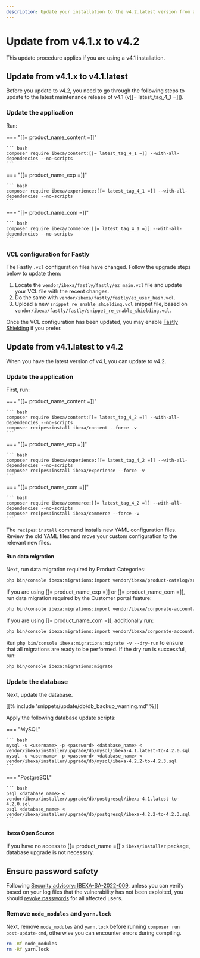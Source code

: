 ```yaml
---
description: Update your installation to the v4.2.latest version from an v4.1 version.
---
```


# Update from v4.1.x to v4.2

This update procedure applies if you are using a v4.1 installation.

## Update from v4.1.x to v4.1.latest

Before you update to v4.2, you need to go through the following steps to update to the latest maintenance release of v4.1 (v[[= latest_tag_4_1 =]]).

### Update the application

Run:

=== "[[= product_name_content =]]"

    ``` bash
    composer require ibexa/content:[[= latest_tag_4_1 =]] --with-all-dependencies --no-scripts
    ```

=== "[[= product_name_exp =]]"

    ``` bash
    composer require ibexa/experience:[[= latest_tag_4_1 =]] --with-all-dependencies --no-scripts
    ```

=== "[[= product_name_com =]]"

    ``` bash
    composer require ibexa/commerce:[[= latest_tag_4_1 =]] --with-all-dependencies --no-scripts
    ```

### VCL configuration for Fastly

The Fastly `.vcl` configuration files have changed.
Follow the upgrade steps below to update them:

1. Locate the `vendor/ibexa/fastly/fastly/ez_main.vcl` file and update your VCL file with the recent changes.
2. Do the same with `vendor/ibexa/fastly/fastly/ez_user_hash.vcl`.
3. Upload a new `snippet_re_enable_shielding.vcl` snippet file, based on `vendor/ibexa/fastly/fastly/snippet_re_enable_shielding.vcl`.

Once the VCL configuration has been updated,
you may enable [Fastly Shielding](https://docs.fastly.com/en/guides/shielding) if you prefer.

## Update from v4.1.latest to v4.2

When you have the latest version of v4.1, you can update to v4.2.

### Update the application

First, run:

=== "[[= product_name_content =]]"

    ``` bash
    composer require ibexa/content:[[= latest_tag_4_2 =]] --with-all-dependencies --no-scripts
    composer recipes:install ibexa/content --force -v
    ```

=== "[[= product_name_exp =]]"

    ``` bash
    composer require ibexa/experience:[[= latest_tag_4_2 =]] --with-all-dependencies --no-scripts
    composer recipes:install ibexa/experience --force -v
    ```

=== "[[= product_name_com =]]"

    ``` bash
    composer require ibexa/commerce:[[= latest_tag_4_2 =]] --with-all-dependencies --no-scripts
    composer recipes:install ibexa/commerce --force -v
    ```

The `recipes:install` command installs new YAML configuration files. 
Review the old YAML files and move your custom configuration to the relevant new files.

#### Run data migration

Next, run data migration required by Product Categories:

``` bash
php bin/console ibexa:migrations:import vendor/ibexa/product-catalog/src/bundle/Resources/migrations/2022_06_23_09_39_product_categories.yaml --name=013_product_categories.yaml
```

If you are using [[= product_name_exp =]] or [[= product_name_com =]], run data migration required by the Customer portal feature:

``` bash
php bin/console ibexa:migrations:import vendor/ibexa/corporate-account/src/bundle/Resources/migrations/corporate_account.yaml --name=001_corporate_account.yaml
```

If you are using [[= product_name_com =]], additionally run:

``` bash
php bin/console ibexa:migrations:import vendor/ibexa/corporate-account/src/bundle/Resources/migrations/corporate_account_commerce.yaml --name=002_corporate_account_commerce.yaml
```

Run `php bin/console ibexa:migrations:migrate -v --dry-run` to ensure that all migrations are ready to be performed.
If the dry run is successful, run:

``` bash
php bin/console ibexa:migrations:migrate
```

### Update the database

Next, update the database.

[[% include 'snippets/update/db/db_backup_warning.md' %]]

Apply the following database update scripts:

=== "MySQL"

    ``` bash
    mysql -u <username> -p <password> <database_name> < vendor/ibexa/installer/upgrade/db/mysql/ibexa-4.1.latest-to-4.2.0.sql
    mysql -u <username> -p <password> <database_name> < vendor/ibexa/installer/upgrade/db/mysql/ibexa-4.2.2-to-4.2.3.sql
    ```

=== "PostgreSQL"

    ``` bash
    psql <database_name> < vendor/ibexa/installer/upgrade/db/postgresql/ibexa-4.1.latest-to-4.2.0.sql
    psql <database_name> < vendor/ibexa/installer/upgrade/db/postgresql/ibexa-4.2.2-to-4.2.3.sql
    ```

#### Ibexa Open Source

If you have no access to [[= product_name =]]'s `ibexa/installer` package, database upgrade is not necessary.

## Ensure password safety

Following [Security advisory: IBEXA-SA-2022-009](https://developers.ibexa.co/security-advisories/ibexa-sa-2022-009-critical-vulnerabilities-in-graphql-role-assignment-ct-editing-and-drafts-tooltips),
unless you can verify based on your log files that the vulnerability has not been exploited,
you should [revoke passwords](https://doc.ibexa.co/en/latest/users/passwords/#revoking-passwords) for all affected users.

### Remove `node_modules` and `yarn.lock`

Next, remove `node_modules` and `yarn.lock` before running `composer run post-update-cmd`,
otherwise you can encounter errors during compiling.

``` bash
rm -Rf node_modules
rm -Rf yarn.lock
```